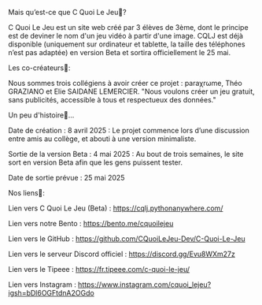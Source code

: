 Mais qu’est-ce que C Quoi Le Jeu🤔?

C Quoi Le Jeu est un site web créé par 3 élèves de 3ème, dont le principe est de deviner le nom d'un jeu vidéo à partir d'une image. 
CQLJ est déjà disponible (uniquement sur ordinateur et tablette, la taille des téléphones n’est pas adaptée) en version Beta et sortira officiellement le 25 mai.

Les co-créateurs🤝:

Nous sommes trois collégiens à avoir créer ce projet : paraχrωme, Théo GRAZIANO et Elie SAIDANE LEMERCIER. 
"Nous voulons créer un jeu gratuit, sans publicités, accessible à tous et respectueux des données."

Un peu d'histoire📜...

Date de création : 8 avril 2025 :  Le projet commence lors d’une discussion entre amis au collège, et abouti à une version minimaliste.

Sortie de la version Beta : 4 mai 2025 : Au bout de trois semaines, le site sort en version Beta afin que les gens puissent tester.

Date de sortie prévue : 25 mai 2025

Nos liens🔗:

Lien vers C Quoi Le Jeu (Beta) : https://cqlj.pythonanywhere.com/

Lien vers notre Bento : https://bento.me/cquoilejeu

Lien vers le GitHub : https://github.com/CQuoiLeJeu-Dev/C-Quoi-Le-Jeu

Lien vers le serveur Discord officiel : https://discord.gg/Evu8WXm27z

Lien vers le Tipeee : https://fr.tipeee.com/c-quoi-le-jeu/

Lien vers Instagram : https://www.instagram.com/cquoi_lejeu?igsh=bDl6OGFtdnA2OGdo

